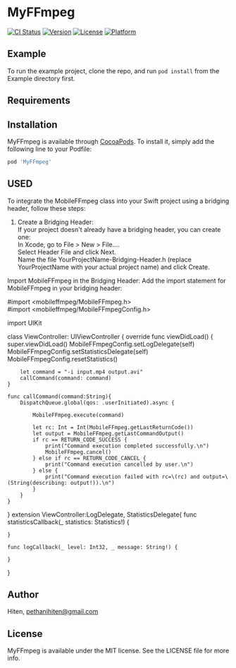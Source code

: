 # MyFFmpeg

[![CI Status](https://img.shields.io/travis/pethanihiten@gmail.com/MyFFmpeg.svg?style=flat)](https://travis-ci.org/pethanihiten@gmail.com/MyFFmpeg)
[![Version](https://img.shields.io/cocoapods/v/MyFFmpeg.svg?style=flat)](https://cocoapods.org/pods/MyFFmpeg)
[![License](https://img.shields.io/cocoapods/l/MyFFmpeg.svg?style=flat)](https://cocoapods.org/pods/MyFFmpeg)
[![Platform](https://img.shields.io/cocoapods/p/MyFFmpeg.svg?style=flat)](https://cocoapods.org/pods/MyFFmpeg)

## Example

To run the example project, clone the repo, and run `pod install` from the Example directory first.

## Requirements

## Installation

MyFFmpeg is available through [CocoaPods](https://cocoapods.org). To install
it, simply add the following line to your Podfile:

```ruby
pod 'MyFFmpeg'
```

## USED
To integrate the MobileFFmpeg class into your Swift project using a bridging header, follow these steps:

1. Create a Bridging Header:  
If your project doesn't already have a bridging header, you can create one:  
In Xcode, go to File > New > File....  
Select Header File and click Next.  
Name the file YourProjectName-Bridging-Header.h (replace YourProjectName with your actual project name) and click Create.  

Import MobileFFmpeg in the Bridging Header:
Add the import statement for MobileFFmpeg in your bridging header:

#import <mobileffmpeg/MobileFFmpeg.h>  
#import <mobileffmpeg/MobileFFmpegConfig.h>


import UIKit

class ViewController: UIViewController {
    override func viewDidLoad() {
        super.viewDidLoad()
        MobileFFmpegConfig.setLogDelegate(self)
        MobileFFmpegConfig.setStatisticsDelegate(self)
        MobileFFmpegConfig.resetStatistics()

        let command = "-i input.mp4 output.avi"
        callCommand(command: command)
    }

    func callCommand(command:String){
        DispatchQueue.global(qos: .userInitiated).async {

            MobileFFmpeg.execute(command)

            let rc: Int = Int(MobileFFmpeg.getLastReturnCode())
            let output = MobileFFmpeg.getLastCommandOutput()
            if rc == RETURN_CODE_SUCCESS {
                print("Command execution completed successfully.\n")
                MobileFFmpeg.cancel()
            } else if rc == RETURN_CODE_CANCEL {
                print("Command execution cancelled by user.\n")
            } else {
                print("Command execution failed with rc=\(rc) and output=\(String(describing: output!)).\n")
            }
        }
    }
}
extension ViewController:LogDelegate, StatisticsDelegate{
    func statisticsCallback(_ statistics: Statistics!) {

    }

    func logCallback(_ level: Int32, _ message: String!) {

    }
}


## Author

Hiten, pethanihiten@gmail.com

## License
MyFFmpeg is available under the MIT license. See the LICENSE file for more info.
